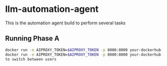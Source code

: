 # llm-automation-agent

This is the automation agent build to perform several tasks

## Running Phase A
```bash
docker run -e AIPROXY_TOKEN=$AIPROXY_TOKEN -p 8000:8000 your-dockerhub-username/tds-project:latest
docker run -e AIPROXY_TOKEN=$AIPROXY_TOKEN -p 8000:8000 your-dockerhub-username/tds-project:latest python main_B.py
to switch between users

